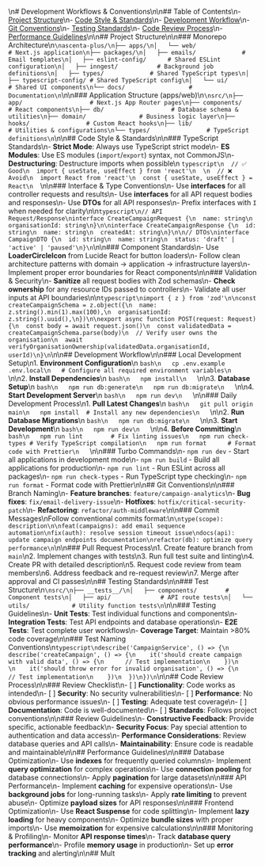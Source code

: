 \n# Development Workflows & Conventions\n\n## Table of Contents\n- [Project Structure](#project-structure)\n- [Code Style & Standards](#code-style--standards)\n- [Development Workflow](#development-workflow)\n- [Git Conventions](#git-conventions)\n- [Testing Standards](#testing-standards)\n- [Code Review Process](#code-review-process)\n- [Performance Guidelines](#performance-guidelines)\n\n## Project Structure\n\n### Monorepo Architecture\n```\nascenta-plus/\n├── apps/\n│   └── web/                 # Next.js application\n├── packages/\n│   ├── emails/             # Email templates\n│   ├── eslint-config/      # Shared ESLint configuration\n│   ├── inngest/           # Background job definitions\n│   ├── types/             # Shared TypeScript types\n│   ├── typescript-config/ # Shared TypeScript config\n│   └── ui/                # Shared UI components\n└── docs/                  # Documentation\n```\n\n### Application Structure (apps/web)\n```\nsrc/\n├── app/                   # Next.js App Router pages\n├── components/            # React components\n├── db/                   # Database schema & utilities\n├── domain/               # Business logic layer\n├── hooks/                # Custom React hooks\n├── lib/                  # Utilities & configurations\n└── types/                # TypeScript definitions\n```\n\n## Code Style & Standards\n\n### TypeScript Standards\n- **Strict Mode**: Always use TypeScript strict mode\n- **ES Modules**: Use ES modules (`import`/`export`) syntax, not CommonJS\n- **Destructuring**: Destructure imports when possible\n  ```typescript\n  // ✅ Good\n  import { useState, useEffect } from 'react'\n  \n  // ❌ Avoid\n  import React from 'react'\n  const { useState, useEffect } = React\n  ```\n\n### Interface & Type Conventions\n- Use **interfaces** for all controller requests and results\n- Use **interfaces** for all API request bodies and responses\n- Use **DTOs** for all API responses\n- Prefix interfaces with `I` when needed for clarity\n\n```typescript\n// API Request/Response\ninterface CreateCampaignRequest {\n  name: string\n  organisationId: string\n}\n\ninterface CreateCampaignResponse {\n  id: string\n  name: string\n  createdAt: string\n}\n\n// DTOs\ninterface CampaignDTO {\n  id: string\n  name: string\n  status: 'draft' | 'active' | 'paused'\n}\n```\n\n### Component Standards\n- Use **LoaderCircleIcon** from Lucide React for button loaders\n- Follow clean architecture patterns with domain → application → infrastructure layers\n- Implement proper error boundaries for React components\n\n### Validation & Security\n- **Sanitize** all request bodies with Zod schemas\n- **Check ownership** for any resource IDs passed to controllers\n- Validate all user inputs at API boundaries\n\n```typescript\nimport { z } from 'zod'\n\nconst createCampaignSchema = z.object({\n  name: z.string().min(1).max(100),\n  organisationId: z.string().uuid(),\n})\n\nexport async function POST(request: Request) {\n  const body = await request.json()\n  const validatedData = createCampaignSchema.parse(body)\n  // Verify user owns the organisation\n  await verifyOrganisationOwnership(validatedData.organisationId, userId)\n}\n```\n\n## Development Workflow\n\n### Local Development Setup\n1. **Environment Configuration**\n   ```bash\n   cp .env.example .env.local\n   # Configure all required environment variables\n   ```\n\n2. **Install Dependencies**\n   ```bash\n   npm install\n   ```\n\n3. **Database Setup**\n   ```bash\n   npm run db:generate\n   npm run db:migrate\n   ```\n\n4. **Start Development Server**\n   ```bash\n   npm run dev\n   ```\n\n### Daily Development Process\n1. **Pull Latest Changes**\n   ```bash\n   git pull origin main\n   npm install  # Install any new dependencies\n   ```\n\n2. **Run Database Migrations**\n   ```bash\n   npm run db:migrate\n   ```\n\n3. **Start Development**\n   ```bash\n   npm run dev\n   ```\n\n4. **Before Committing**\n   ```bash\n   npm run lint        # Fix linting issues\n   npm run check-types # Verify TypeScript compilation\n   npm run format      # Format code with Prettier\n   ```\n\n### Turbo Commands\n- `npm run dev` - Start all applications in development mode\n- `npm run build` - Build all applications for production\n- `npm run lint` - Run ESLint across all packages\n- `npm run check-types` - Run TypeScript type checking\n- `npm run format` - Format code with Prettier\n\n## Git Conventions\n\n### Branch Naming\n- **Feature branches**: `feature/campaign-analytics`\n- **Bug fixes**: `fix/email-delivery-issue`\n- **Hotfixes**: `hotfix/critical-security-patch`\n- **Refactoring**: `refactor/auth-middleware`\n\n### Commit Messages\nFollow conventional commits format:\n```\ntype(scope): description\n\nfeat(campaigns): add email sequence automation\nfix(auth): resolve session timeout issue\ndocs(api): update campaign endpoints documentation\nrefactor(db): optimize query performance\n```\n\n### Pull Request Process\n1. Create feature branch from `main`\n2. Implement changes with tests\n3. Run full test suite and linting\n4. Create PR with detailed description\n5. Request code review from team members\n6. Address feedback and re-request review\n7. Merge after approval and CI passes\n\n## Testing Standards\n\n### Test Structure\n```\nsrc/\n├── __tests__/\n│   ├── components/        # Component tests\n│   ├── api/              # API route tests\n│   └── utils/            # Utility function tests\n```\n\n### Testing Guidelines\n- **Unit Tests**: Test individual functions and components\n- **Integration Tests**: Test API endpoints and database operations\n- **E2E Tests**: Test complete user workflows\n- **Coverage Target**: Maintain >80% code coverage\n\n### Test Naming Conventions\n```typescript\ndescribe('CampaignService', () => {\n  describe('createCampaign', () => {\n    it('should create campaign with valid data', () => {\n      // Test implementation\n    })\n    \n    it('should throw error for invalid organisation', () => {\n      // Test implementation\n    })\n  })\n})\n```\n\n## Code Review Process\n\n### Review Checklist\n- [ ] **Functionality**: Code works as intended\n- [ ] **Security**: No security vulnerabilities\n- [ ] **Performance**: No obvious performance issues\n- [ ] **Testing**: Adequate test coverage\n- [ ] **Documentation**: Code is well-documented\n- [ ] **Standards**: Follows project conventions\n\n### Review Guidelines\n- **Constructive Feedback**: Provide specific, actionable feedback\n- **Security Focus**: Pay special attention to authentication and data access\n- **Performance Considerations**: Review database queries and API calls\n- **Maintainability**: Ensure code is readable and maintainable\n\n## Performance Guidelines\n\n### Database Optimization\n- Use **indexes** for frequently queried columns\n- Implement **query optimization** for complex operations\n- Use **connection pooling** for database connections\n- Apply **pagination** for large datasets\n\n### API Performance\n- Implement **caching** for expensive operations\n- Use **background jobs** for long-running tasks\n- Apply **rate limiting** to prevent abuse\n- Optimize **payload sizes** for API responses\n\n### Frontend Optimization\n- Use **React Suspense** for code splitting\n- Implement **lazy loading** for heavy components\n- Optimize **bundle sizes** with proper imports\n- Use **memoization** for expensive calculations\n\n### Monitoring & Profiling\n- Monitor **API response times**\n- Track **database query performance**\n- Profile **memory usage** in production\n- Set up **error tracking** and alerting\n\n## Mult